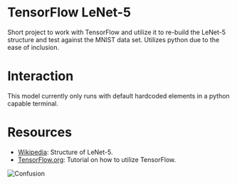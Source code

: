 # TensorFlow LeNet-5
Short project to work with TensorFlow and utilize it to re-build the LeNet-5 structure and test against the MNIST data set. Utilizes python due to the ease of inclusion.

# Interaction
This model currently only runs with default hardcoded elements in a python capable terminal.

# Resources
* <a href="https://en.wikipedia.org/wiki/LeNet">Wikipedia</a>: Structure of LeNet-5.
* <a href="https://www.tensorflow.org/tutorials/quickstart/beginner">TensorFlow.org</a>: Tutorial on how to utilize TensorFlow.

<img src="https://github.com/cat-milk/Anime-Girls-Holding-Programming-Books/blob/master/Python/Aharen_Reina_Holding_Python_Programming_Language.png?raw=true" alt="Confusion">
